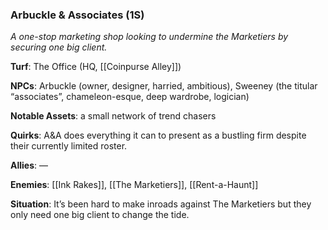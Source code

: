 ---
---

### Arbuckle & Associates (1S)
*A one-stop marketing shop looking to undermine the Marketiers by securing one big client.* 

**Turf**: The Office (HQ, [[Coinpurse Alley]])

**NPCs**: Arbuckle (owner, designer, harried, ambitious), Sweeney (the titular “associates”, chameleon-esque, deep wardrobe, logician)

**Notable Assets**: a small network of trend chasers

**Quirks**: A&A does everything it can to present as a bustling firm despite their currently limited roster.

**Allies**: —

**Enemies**: [[Ink Rakes]], [[The Marketiers]], [[Rent-a-Haunt]]

**Situation**: It’s been hard to make inroads against The Marketiers but they only need one big client to change the tide.